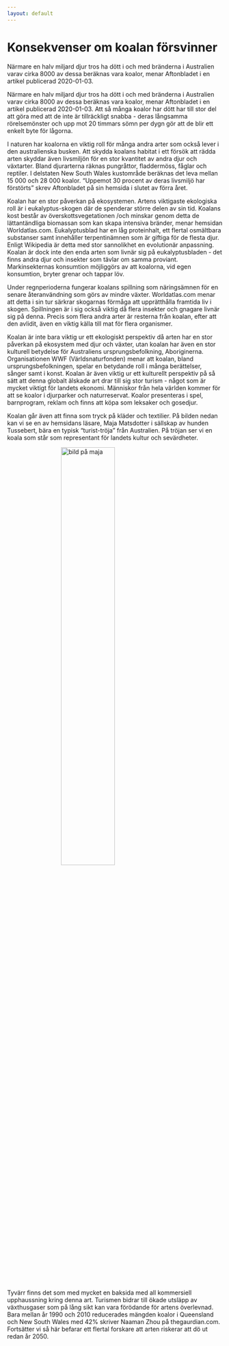 ```yaml
---
layout: default
---
```

# Konsekvenser om koalan försvinner
Närmare en halv miljard djur tros ha dött i och med bränderna i Australien varav cirka 8000 av dessa beräknas vara koalor, menar Aftonbladet i en artikel publicerad 2020-01-03. 

Närmare en halv miljard djur tros ha dött i och med bränderna i Australien varav cirka 8000 av dessa beräknas vara koalor, menar Aftonbladet i en artikel publicerad 2020-01-03. 
Att så många koalor har dött har till stor del att göra med att de inte är tillräckligt snabba - deras långsamma rörelsemönster och upp mot 20 timmars sömn per dygn gör att de blir ett enkelt byte för lågorna. 

I naturen har koalorna en viktig roll för många andra arter som också lever i den australienska busken. Att skydda koalans habitat i ett försök att rädda arten skyddar även livsmiljön för en stor kvantitet av andra djur och växtarter. Bland djurarterna räknas pungråttor, fladdermöss, fåglar och reptiler. I delstaten New South Wales kustområde beräknas det leva mellan 15 000 och 28 000 koalor. “Uppemot 30 procent av deras livsmiljö har förstörts” skrev Aftonbladet på sin hemsida i slutet av förra året. 

Koalan har en stor påverkan på ekosystemen. Artens viktigaste ekologiska roll är i eukalyptus-skogen där de spenderar större delen av sin tid. Koalans kost består av överskottsvegetationen /och minskar genom detta de lättantändliga biomassan som kan skapa intensiva bränder, menar hemsidan Worldatlas.com. Eukalyptusblad har en låg proteinhalt, ett flertal osmältbara substanser samt innehåller terpentinämnen som är giftiga för de flesta djur. Enligt Wikipedia är detta med stor sannolikhet en evolutionär anpassning. Koalan är dock inte den enda arten som livnär sig på eukalyptusbladen - det finns andra djur och insekter som tävlar om samma proviant. Markinsekternas konsumtion möjliggörs av att koalorna, vid egen konsumtion, bryter grenar och tappar löv. 

Under regnperioderna fungerar koalans spillning som näringsämnen för en senare återanvändning som görs av mindre växter. Worldatlas.com menar att detta i sin tur särkrar skogarnas förmåga att upprätthålla framtida liv i skogen. Spillningen är i sig också viktig då flera insekter och gnagare livnär sig på denna. Precis som flera andra arter är resterna från koalan, efter att den avlidit, även en viktig källa till mat för flera organismer.
	
Koalan är inte bara viktig ur ett ekologiskt perspektiv då arten har en stor påverkan på ekosystem med djur och växter, utan koalan har även en stor kulturell betydelse för Australiens ursprungsbefolkning, Aboriginerna. Organisationen WWF (Världsnaturfonden) menar att koalan, bland ursprungsbefolkningen, spelar en betydande roll i många berättelser, sånger samt i konst. Koalan är även viktig ur ett kulturellt perspektiv på så sätt att denna globalt älskade art drar till sig stor turism - något som är mycket viktigt för landets 
ekonomi. Människor från hela världen kommer för att se koalor i djurparker och naturreservat. Koalor presenteras i spel, barnprogram, reklam och finns att köpa som leksaker och gosedjur. 

Koalan går även att finna som tryck på kläder och textilier. På bilden nedan kan vi se en av hemsidans läsare, Maja Matsdotter i sällskap av hunden Tussebert, bära en typisk “turist-tröja” från Australien. På tröjan ser vi en koala som står som representant för landets kultur och sevärdheter. 

<img alt="bild på maja" src="{{ site.baseurl }}/assets/Maja koala tusse.JPG" style="width: 50%; display: block; margin: 0 auto;">

Tyvärr finns det som med mycket en baksida med all kommersiell upphaussning kring denna art. Turismen bidrar till ökade utsläpp av växthusgaser som på lång sikt kan vara förödande för artens överlevnad. Bara mellan år 1990 och 2010 reducerades mängden koalor i Queensland och New South Wales med 42% skriver Naaman Zhou på thegaurdian.com. Fortsätter vi så här befarar ett flertal forskare att arten riskerar att dö ut redan år 2050.

